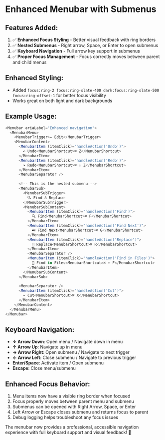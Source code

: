 # Enhanced Menubar with Submenus

## Features Added:
1. ✅ **Enhanced Focus Styling** - Better visual feedback with ring borders
2. ✅ **Nested Submenus** - Right arrow, Space, or Enter to open submenus
3. ✅ **Keyboard Navigation** - Full arrow key support in submenus
4. ✅ **Proper Focus Management** - Focus correctly moves between parent and child menus

## Enhanced Styling:
- Added `focus:ring-2 focus:ring-slate-400 dark:focus:ring-slate-500 focus:ring-offset-1` for better focus visibility
- Works great on both light and dark backgrounds

## Example Usage:

```typescript
<Menubar ariaLabel="Enhanced navigation">
  <MenubarMenu>
    <MenubarTrigger>✏️ Edit</MenubarTrigger>
    <MenubarContent>
      <MenubarItem (itemClick)="handleAction('Undo')">
        ↶ Undo<MenubarShortcut>⌘ Z</MenubarShortcut>
      </MenubarItem>
      <MenubarItem (itemClick)="handleAction('Redo')">
        ↷ Redo<MenubarShortcut>⌘ ⇧ Z</MenubarShortcut>
      </MenubarItem>
      <MenubarSeparator />
      
      <!-- This is the nested submenu -->
      <MenubarSub>
        <MenubarSubTrigger>
          🔍 Find & Replace
        </MenubarSubTrigger>
        <MenubarSubContent>
          <MenubarItem (itemClick)="handleAction('Find')">
            🔍 Find<MenubarShortcut>⌘ F</MenubarShortcut>
          </MenubarItem>
          <MenubarItem (itemClick)="handleAction('Find Next')">
            ⏭️ Find Next<MenubarShortcut>⌘ G</MenubarShortcut>
          </MenubarItem>
          <MenubarItem (itemClick)="handleAction('Replace')">
            🔄 Replace<MenubarShortcut>⌘ R</MenubarShortcut>
          </MenubarItem>
          <MenubarSeparator />
          <MenubarItem (itemClick)="handleAction('Find in Files')">
            📂 Find in Files<MenubarShortcut>⌘ ⇧ F</MenubarShortcut>
          </MenubarItem>
        </MenubarSubContent>
      </MenubarSub>
      
      <MenubarSeparator />
      <MenubarItem (itemClick)="handleAction('Cut')">
        ✂️ Cut<MenubarShortcut>⌘ X</MenubarShortcut>
      </MenubarItem>
    </MenubarContent>
  </MenubarMenu>
</Menubar>
```

## Keyboard Navigation:
- **↓ Arrow Down**: Open menu / Navigate down in menu
- **↑ Arrow Up**: Navigate up in menu  
- **→ Arrow Right**: Open submenu / Navigate to next trigger
- **← Arrow Left**: Close submenu / Navigate to previous trigger
- **Enter/Space**: Activate item / Open submenu
- **Escape**: Close menu/submenu

## Enhanced Focus Behavior:
1. Menu items now have a visible ring border when focused
2. Focus properly moves between parent menu and submenu
3. Submenus can be opened with Right Arrow, Space, or Enter
4. Left Arrow or Escape closes submenu and returns focus to parent
5. Debug logging helps troubleshoot any focus issues

The menubar now provides a professional, accessible navigation experience with full keyboard support and visual feedback! 🎯
